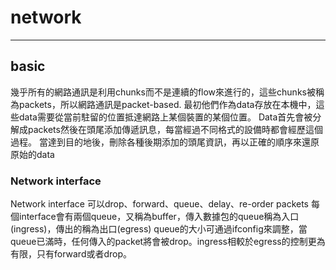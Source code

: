 # network

-----

## basic 

幾乎所有的網路通訊是利用chunks而不是連續的flow來進行的，這些chunks被稱為packets，所以網路通訊是packet-based.
最初他們作為data存放在本機中，這些data需要從當前駐留的位置抵達網路上某個裝置的某個位置。
Data首先會被分解成packets然後在頭尾添加傳遞訊息，每當經過不同格式的設備時都會經歷這個過程。
當達到目的地後，刪除各種後期添加的頭尾資訊，再以正確的順序來還原原始的data

### Network interface 

Network interface 可以drop、forward、queue、delay、re-order packets
每個interface會有兩個queue，又稱為buffer，傳入數據包的queue稱為入口(ingress)，傳出的稱為出口(egress)
queue的大小可通過ifconfig來調整，當queue已滿時，任何傳入的packet將會被drop。ingress相較於egress的控制更為有限，只有forward或者drop。
